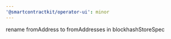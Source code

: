 ```yaml
---
'@smartcontractkit/operator-ui': minor
---
```


rename fromAddress to fromAddresses in blockhashStoreSpec
